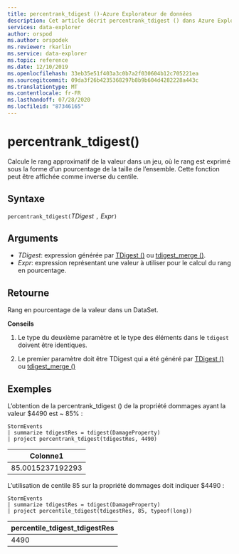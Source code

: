 ```yaml
---
title: percentrank_tdigest ()-Azure Explorateur de données
description: Cet article décrit percentrank_tdigest () dans Azure Explorateur de données.
services: data-explorer
author: orspod
ms.author: orspodek
ms.reviewer: rkarlin
ms.service: data-explorer
ms.topic: reference
ms.date: 12/10/2019
ms.openlocfilehash: 33eb35e51f403a3c0b7a2f030604b12c705221ea
ms.sourcegitcommit: 09da3f26b4235368297b8b9b604d4282228a443c
ms.translationtype: MT
ms.contentlocale: fr-FR
ms.lasthandoff: 07/28/2020
ms.locfileid: "87346165"
---
```

# <a name="percentrank_tdigest"></a>percentrank_tdigest()

Calcule le rang approximatif de la valeur dans un jeu, où le rang est exprimé sous la forme d’un pourcentage de la taille de l’ensemble.
Cette fonction peut être affichée comme inverse du centile.

## <a name="syntax"></a>Syntaxe

`percentrank_tdigest(`*TDigest* `,` *Expr*`)`

## <a name="arguments"></a>Arguments

* *TDigest*: expression générée par [TDigest ()](tdigest-aggfunction.md) ou [tdigest_merge ()](tdigest-merge-aggfunction.md).
* *Expr*: expression représentant une valeur à utiliser pour le calcul du rang en pourcentage.

## <a name="returns"></a>Retourne

Rang en pourcentage de la valeur dans un DataSet.

**Conseils**

1) Le type du deuxième paramètre et le type des éléments dans le `tdigest` doivent être identiques.

2) Le premier paramètre doit être TDigest qui a été généré par [TDigest ()](tdigest-aggfunction.md) ou [tdigest_merge ()](tdigest-merge-aggfunction.md)

## <a name="examples"></a>Exemples

L’obtention de la percentrank_tdigest () de la propriété dommages ayant la valeur $4490 est ~ 85% :

<!-- csl: https://help.kusto.windows.net:443/Samples -->
```kusto
StormEvents
| summarize tdigestRes = tdigest(DamageProperty)
| project percentrank_tdigest(tdigestRes, 4490)

```

|Colonne1|
|---|
|85.0015237192293|


L’utilisation de centile 85 sur la propriété dommages doit indiquer $4490 :

<!-- csl: https://help.kusto.windows.net:443/Samples -->
```kusto
StormEvents
| summarize tdigestRes = tdigest(DamageProperty)
| project percentile_tdigest(tdigestRes, 85, typeof(long))

```

|percentile_tdigest_tdigestRes|
|---|
|4490|
